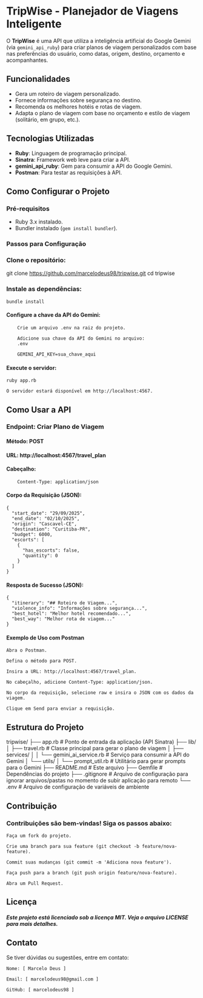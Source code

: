 ﻿
# TripWise - Planejador de Viagens Inteligente

O **TripWise** é uma API que utiliza a inteligência artificial do Google Gemini (via `gemini_api_ruby`) para criar planos de viagem personalizados com base nas preferências do usuário, como datas, origem, destino, orçamento e acompanhantes.

## Funcionalidades

- Gera um roteiro de viagem personalizado.
- Fornece informações sobre segurança no destino.
- Recomenda os melhores hotéis e rotas de viagem.
- Adapta o plano de viagem com base no orçamento e estilo de viagem (solitário, em grupo, etc.).

## Tecnologias Utilizadas

- **Ruby**: Linguagem de programação principal.
- **Sinatra**: Framework web leve para criar a API.
- **gemini_api_ruby**: Gem para consumir a API do Google Gemini.
- **Postman**: Para testar as requisições à API.

## Como Configurar o Projeto

### Pré-requisitos

- Ruby 3.x instalado.
- Bundler instalado (`gem install bundler`).

### Passos para Configuração

###  Clone o repositório:
   git clone https://github.com/marcelodeus98/tripwise.git
   cd tripwise
###  Instale as dependências:

    bundle install

   #### Configure a chave da API do Gemini:

        Crie um arquivo .env na raiz do projeto.

        Adicione sua chave da API do Gemini no arquivo:
        .env

        GEMINI_API_KEY=sua_chave_aqui

   #### Execute o servidor:

    ruby app.rb

    O servidor estará disponível em http://localhost:4567.

## Como Usar a API
### Endpoint: Criar Plano de Viagem

  ####  Método: POST

   #### URL: http://localhost:4567/travel_plan

####    Cabeçalho:

        Content-Type: application/json

 ####   Corpo da Requisição (JSON):
   
    {
      "start_date": "29/09/2025",
      "end_date": "02/10/2025",
      "origin": "Cascavel-CE",
      "destination": "Curitiba-PR",
      "budget": 6000,
      "escorts": [
        {
          "has_escorts": false,
          "quantity": 0
        }
      ]
    }

   #### Resposta de Sucesso (JSON):
    
    {
      "itinerary": "## Roteiro de Viagem...",
      "violence_info": "Informações sobre segurança...",
      "best_hotel": "Melhor hotel recomendado...",
      "best_way": "Melhor rota de viagem..."
    }

#### Exemplo de Uso com Postman

    Abra o Postman.

    Defina o método para POST.

    Insira a URL: http://localhost:4567/travel_plan.

    No cabeçalho, adicione Content-Type: application/json.

    No corpo da requisição, selecione raw e insira o JSON com os dados da viagem.

    Clique em Send para enviar a requisição.

## Estrutura do Projeto

tripwise/
├── app.rb               # Ponto de entrada da aplicação (API Sinatra)
├── lib/
│   ├── travel.rb        # Classe principal para gerar o plano de viagem
│   ├── services/
│   │   └── gemini_ai_service.rb  # Serviço para consumir a API do Gemini
│   └── utils/
│       └── prompt_util.rb        # Utilitário para gerar prompts para o Gemini
├── README.md            # Este arquivo
├── Gemfile              # Dependências do projeto
├── .gitignore           # Arquivo de configuração para ignorar arquivos/pastas no momento de subir aplicação para remoto
└── .env                 # Arquivo de configuração de variáveis de ambiente

## Contribuição

### Contribuições são bem-vindas! Siga os passos abaixo:

    Faça um fork do projeto.

    Crie uma branch para sua feature (git checkout -b feature/nova-feature).

    Commit suas mudanças (git commit -m 'Adiciona nova feature').

    Faça push para a branch (git push origin feature/nova-feature).

    Abra um Pull Request.

## Licença

#####  Este projeto está licenciado sob a licença MIT. Veja o arquivo LICENSE para mais detalhes.

## Contato
Se tiver dúvidas ou sugestões, entre em contato:

    Nome: [ Marcelo Deus ]

    Email: [ marcelodeus98@gmail.com ]

    GitHub: [ marcelodeus98 ]
